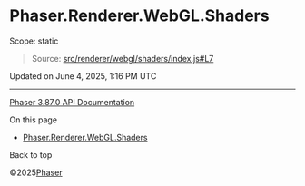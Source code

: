 # Phaser.Renderer.WebGL.Shaders

Scope:
static

> Source: [src/renderer/webgl/shaders/index.js#L7](https://github.com/phaserjs/phaser/blob/v3.87.0/src/renderer/webgl/shaders/index.js#L7)

Updated on June 4, 2025, 1:16 PM UTC

---

[Phaser 3.87.0 API Documentation](../../index.md)

On this page

* [Phaser.Renderer.WebGL.Shaders](#phaserrendererwebglshaders)

Back to top

©2025[Phaser](https://docs.phaser.io)